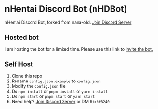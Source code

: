 # nHentai Discord Bot (nHDBot)

nHentai Discord Bot, forked from nana-old.
[Join Discord Server](https://discord.gg/wm6V3cT)

## Hosted bot
I am hosting the bot for a limited time.
Please use this link to [invite the bot.](https://discordapp.com/oauth2/authorize?client_id=805014850878963725&scope=bot&permissions=8)

## Self Host
1. Clone this repo
2. Rename `config.json.example` to `config.json`
3. Modify the `config.json` file
4. Do `npm install` or `pnpm install` or `yarn install`
5. Do `npm start` or `pnpm start` or `yarn start`
6. Need help? [Join Discord Server](https://discord.gg/X3yeKgN) or DM `Rin!#8240`

